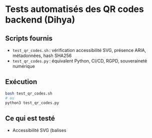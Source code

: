 # Tests automatisés des QR codes backend (Dihya)

## Scripts fournis
- `test_qr_codes.sh` : vérification accessibilité SVG, présence ARIA, métadonnées, hash SHA256
- `test_qr_codes.py` : équivalent Python, CI/CD, RGPD, souveraineté numérique

## Exécution

```bash
bash test_qr_codes.sh
# ou
python3 test_qr_codes.py
```

## Ce qui est testé
- Accessibilité SVG (balises <title>, <desc>, aria-labelledby, role="img")
- Présence et validité des métadonnées JSON multilingues
- Hash SHA256 pour chaque fichier (traçabilité, souveraineté)
- Arrêt immédiat en cas d’erreur

## RGPD & souveraineté
- Pas de données personnelles dans les QR codes
- Auditabilité et logs via CI/CD
